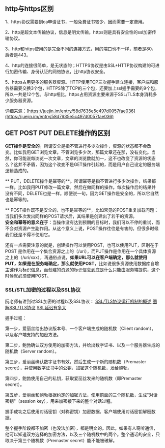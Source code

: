 ## http与https区别

1、https协议需要到ca申请证书，一般免费证书较少，因而需要一定费用。

2、http是超文本传输协议，信息是明文传输，https则是具有安全性的ssl加密传输协议。

3、http和https使用的是完全不同的连接方式，用的端口也不一样，前者是80，后者是443。

4、http的连接很简单，是无状态的；HTTPS协议是由SSL+HTTP协议构建的可进行加密传输、身份认证的网络协议，比http协议安全。

5、https占用更多的服务器资源。HTTP使用TCP三次握手建立连接，客户端和服务器需要交换3个包，HTTPS除了TCP的三个包，还要加上ssl握手需要的9个包，所以一共是12个包。与http相比，https占用资源主要来源于SSL/TLS本身消耗多少服务器资源。

详细来源：[https://juejin.im/entry/58d7635e5c497d0057fae036](https://juejin.im/entry/58d7635e5c497d0057fae036)

## GET POST PUT DELETE操作的区别

**GET操作是安全的**。所谓安全是指不管进行多少次操作，资源的状态都不会改变。比如我用GET浏览文章，不管浏览多少次，那篇文章还在那，没有变化。当然，你可能说每浏览一次文章，文章的浏览数就加一，这不也改变了资源的状态么？这并不矛盾，因为这个改变不是GET操作引起的，而是用户自己设定的服务端逻辑造成的。

** PUT，DELETE操作是幂等的**。所谓幂等是指不管进行多少次操作，结果都一样。比如我用PUT修改一篇文章，然后在做同样的操作，每次操作后的结果并没有不同，DELETE也是一样。顺便说一句，因为GET操作是安全的，所以它自然也是幂等的。

** POST操作既不是安全的，也不是幂等的**，比如常见的POST重复加载问题：当我们多次发出同样的POST请求后，其结果是创建出了若干的资源。  
**安全和幂等的意义在于**：当操作没有达到预期的目标时，我们可以不停的重试，而不会对资源产生副作用。从这个意义上说，POST操作往往是有害的，但很多时候我们还是不得不使用它。

还有一点需要注意的就是，创建操作可以使用POST，也可以使用PUT，区别在于POST 是作用在一个集合资源之上的（/uri），而PUT操作是作用在一个具体资源之上的（/uri/xxx），再通俗点说，**如果URL可以在客户端确定，那么就使用PUT，如果是在服务端确定，那么就使用POST**，比如说很多资源使用数据库自增主键作为标识信息，而创建的资源的标识信息到底是什么只能由服务端提供，这个时候就必须使用POST。

### SSL/STL加密的过程以及SSL协议

阮老师有讲到过SSL加密的过程以及SSL协议：
[SSL/TLS协议运行机制的概述](http://www.ruanyifeng.com/blog/2014/02/ssl_tls.html)
[图解SSL/TLS协议](http://www.ruanyifeng.com/blog/2014/09/illustration-ssl.html)
[SSL延迟有多大](http://www.ruanyifeng.com/blog/2014/09/ssl-latency.html)

握手过程：

第一步，爱丽丝给出协议版本号、一个客户端生成的随机数（Client random），以及客户端支持的加密方法。

第二步，鲍勃确认双方使用的加密方法，并给出数字证书、以及一个服务器生成的随机数（Server random）。

第三步，爱丽丝确认数字证书有效，然后生成一个新的随机数（Premaster secret），并使用数字证书中的公钥，加密这个随机数，发给鲍勃。

第四步，鲍勃使用自己的私钥，获取爱丽丝发来的随机数（即Premaster secret）。

第五步，爱丽丝和鲍勃根据约定的加密方法，使用前面的三个随机数，生成"对话密钥"（session key），用来加密接下来的整个对话过程。

握手成功之后使用对话密钥（对称密钥）加密数据，客户端使用对话密钥解密数据。

整个握手阶段都不加密（也没法加密），都是明文的。因此，如果有人窃听通信，他可以知道双方选择的加密方法，以及三个随机数中的两个。整个通话的安全，只取决于第三个随机数（Premaster secret）能不能被破解。


